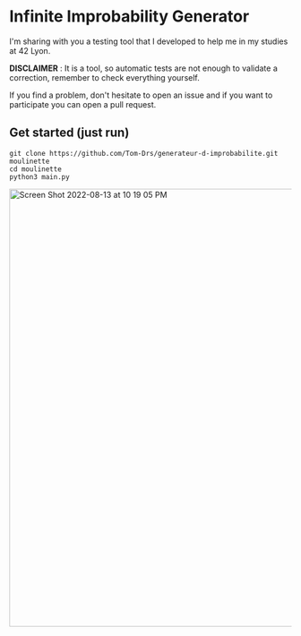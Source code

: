 # Infinite Improbability Generator

I'm sharing with you a testing tool that I developed to help me in my studies at 42 Lyon.

**DISCLAIMER** : It is a tool, so automatic tests are not enough to validate a correction, remember to check everything yourself.

If you find a problem, don't hesitate to open an issue and if you want to participate you can open a pull request.

## Get started (just run)

```
git clone https://github.com/Tom-Drs/generateur-d-improbabilite.git moulinette
cd moulinette
python3 main.py
```

<img width="782" alt="Screen Shot 2022-08-13 at 10 19 05 PM" src="https://user-images.githubusercontent.com/50496792/184509609-531564b0-306f-41c4-bcf3-b38b0f107f27.png">
